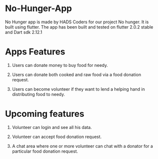 # No-Hunger-App

No Hunger app is made by HADS Coders for our project No hunger.
It is built using flutter.
The app has been built and tested on flutter 2.0.2 stable and Dart sdk 2.12.1

# Apps Features

1. Users can donate money to buy food for needy.

2. Users can donate both cooked and raw food via a food donation request.

3. Users can become volunteer if they want to lend a helping hand in distributing food to needy.

# Upcoming features

1. Volunteer can login and see all his data.

2. Volunteer can accept food donation request.

3. A chat area where one or more volunteer can chat with a donator for a particular food donation request.

